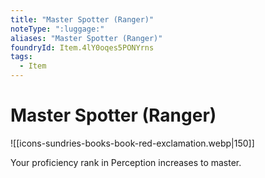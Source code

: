 ```yaml
---
title: "Master Spotter (Ranger)"
noteType: ":luggage:"
aliases: "Master Spotter (Ranger)"
foundryId: Item.4lY0oqes5PONYrns
tags:
  - Item
---
```


# Master Spotter (Ranger)
![[icons-sundries-books-book-red-exclamation.webp|150]]

Your proficiency rank in Perception increases to master.
